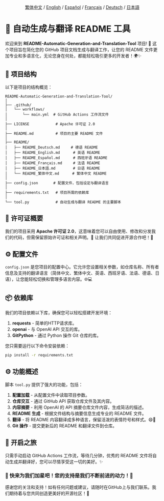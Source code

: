 <div align="center">

[繁体中文](/README/README_zh-TW.md) / [English](/README/README_en.md) / [Español](/README/README_es.md) / [Français](/README/README_fr.md) / [Deutsch](/README/README_de.md) / [日本語](/README/README_ja.md)

</div>

# 🤖 自动生成与翻译 README 工具

欢迎来到 **README-Automatic-Generation-and-Translation-Tool** 项目! 🎉 这个项目旨在简化您的 GitHub 项目文档生成与翻译工作，让您的 README 文件更加专业和多语言化，无论您身在何处，都能轻松吸引更多的开发者！🌍✨

## 🚀 项目结构

以下是项目的结构概览：

```
README-Automatic-Generation-and-Translation-Tool/
│
├── .github/
│   └── workflows/
│       └── main.yml  # GitHub Actions 工作流文件
│
├── LICENSE            # Apache 许可证 2.0
│
├── README.md          # 项目的主要 README 文件
│
├── README/
│   ├── README_Deutsch.md     # 德语 README 
│   ├── README_English.md      # 英语 README 
│   ├── README_Español.md      # 西班牙语 README 
│   ├── README_Français.md     # 法语 README 
│   ├── README_日本語.md        # 日语 README 
│   └── README_繁体中文.md      # 繁体中文 README 
│
├── config.json       # 配置文件，包括设定与翻译语言
│
├── requirements.txt   # 项目所需的依赖库
│
└── tool.py            # 自动生成与翻译 README 的主要脚本
```

## 📜 许可证概要

我们的项目采用 **Apache 许可证 2.0**，这意味着您可以自由使用、修改和分发我们的代码，但需保留原始许可证和相关声明。📝 让我们共同促进开源合作吧！💪

## ⚙️ 配置文件

`config.json` 是您项目的配置中心。它允许您设置相关参数，如仓库名称、所有者信息及支持的翻译语言（简体中文、繁体中文、英语、西班牙语、法语、德语、日语），让您能轻松切换和管理多语言内容。🌐💻

## 📦 依赖库

我们的项目依赖以下库，确保您可以轻松搭建开发环境：

1. **requests** - 简单的HTTP请求库。
2. **openai** - 与 OpenAI API 交互的库。
3. **GitPython** - 通过 Python 操作 Git 仓库的库。

您只需要运行以下命令安装依赖：

```bash
pip install -r requirements.txt
```

## ⚙️ 功能概述

脚本 `tool.py` 提供了强大的功能，包括：

1. **配置加载** - 从配置文件中读取项目参数。
2. **仓库交互** - 通过 GitHub API 获取仓库文件及其内容。
3. **内容摘要** - 利用 OpenAI 的 API 摘要仓库文件内容，生成简洁的描述。
4. **README 生成** - 根据文件结构与摘要信息生成专业的 README 文件。
5. **翻译** - 将 README 内容翻译成多种语言，保留活泼的表情符号和样式。😄🎨
6. **Git 操作** - 提交更新后的 README 和翻译文件到仓库。

## 🚀 开启之旅

只需手动启动 GitHub Actions 工作流，等待几分钟，优秀的 README 文件将自动生成并翻译好，您可以尽情享受这一切的美好。✨

### 🌟 快来为我们加星吧！您的支持是我们不断前进的动力！💖

感谢您的关注和支持！如有任何问题或建议，请随时在GitHub上与我们联系。我们期待着与您共同创造更美好的开源社区！🤝